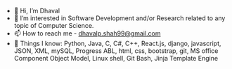 - 👋 Hi, I’m Dhaval
- 👀 I’m interested in Software Development and/or Research related to any topic of Computer Science. 
- 📫 How to reach me - dhavalp.shah99@gmail.com
- 🚩 Things I know: Python, Java, C, C#, C++, React.js, django, javascript, JSON, XML, mySQL, Progress ABL, html, css, bootstrap, git, MS office Component Object Model, Linux         shell, Git Bash, Jinja Template Engine     


